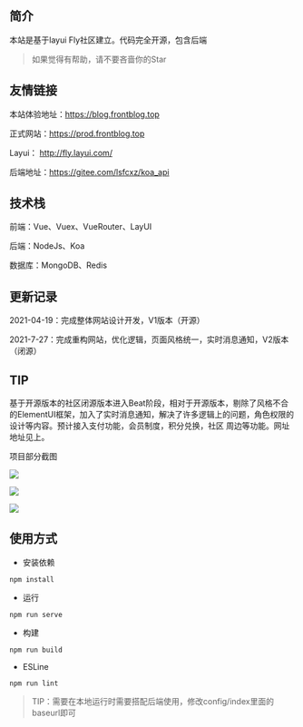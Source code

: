 

## 简介

本站是基于layui Fly社区建立。代码完全开源，包含后端

> 如果觉得有帮助，请不要吝啬你的Star

## 友情链接

本站体验地址：https://blog.frontblog.top

正式网站：https://prod.frontblog.top

Layui： http://fly.layui.com/

后端地址：https://gitee.com/lsfcxz/koa_api

## 技术栈

前端：Vue、Vuex、VueRouter、LayUI

后端：NodeJs、Koa

数据库：MongoDB、Redis

## 更新记录

2021-04-19：完成整体网站设计开发，V1版本（开源）

2021-7-27：完成重构网站，优化逻辑，页面风格统一，实时消息通知，V2版本（闭源）

## TIP

基于开源版本的社区闭源版本进入Beat阶段，相对于开源版本，剔除了风格不合的ElementUI框架，加入了实时消息通知，解决了许多逻辑上的问题，角色权限的设计等内容。预计接入支付功能，会员制度，积分兑换，社区 周边等功能。网址地址见上。

项目部分截图

![](https://gitee.com/lsfcxz/frontblog/raw/master/docs/img/a.png)

![](https://gitee.com/lsfcxz/frontblog/raw/master/docs/img/b.png)

![](https://gitee.com/lsfcxz/frontblog/raw/master/docs/img/c.png)

## 使用方式

- 安装依赖

```
npm install
```

- 运行

```
npm run serve
```

- 构建

```
npm run build
```

- ESLine

```
npm run lint
```

> TIP：需要在本地运行时需要搭配后端使用，修改config/index里面的baseurl即可

